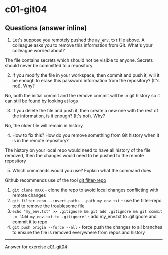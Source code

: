 # c01-git04

## Questions (answer inline)

1. Let's suppose you remotely pushed the `my_env.txt` file above. A colleague asks you to remove this information from Git. What's your colleague worried about?

The file contains secrets which should not be visible to anyone. Secrets should never be committed to a repository.

2. If you modify the file in your workspace, then commit and push it, will it be enough to erase this password information from the repository? (It's not). Why?

No, both the initial commit and the remove commit will be in git history so it can still be found by looking at logs

3. If you delete the file and push it, then create a new one with the rest of the information, is it enough? (It's not). Why?

No, the older file will remain in history

4. How to fix this? How do you remove something from Git history when it is in the remote repository?

The history on your local repo would need to have all history of the file removed, then the changes would need to be pushed to the remote repository

5. Which commands would you use? Explain what the command does.
   
Github recommends use of the tool [git filter-repo](https://docs.github.com/en/authentication/keeping-your-account-and-data-secure/removing-sensitive-data-from-a-repository#using-git-filter-repo) 

1. `git clone XXXX` - clone the repo to avoid local changes conflicting with remote changes
2. `git filter-repo --invert-paths --path my_env.txt` - use the filter-repo tool to remove the troublesome file
3. `echo "my_env.txt" >> .gitignore && git add .gitignore && git commit -m 'Add my_env.txt to .gitignore'` - add my_env.txt to .gitignore and commit it to repo
4. `git push origin --force --all` - force push the changes to all branches to ensure the file is removed everywhere from repos and history

***
Answer for exercise [c01-git04](https://github.com/devopsacademyau/academy/blob/23cc1dfa31e85651e3cdc1b0ef38da21518841ba/classes/01class/exercises/c01-git04/README.md)
